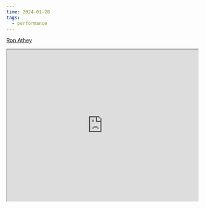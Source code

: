 ```yaml
---
time: 2024-01-28
tags:
  - performance
---
```

 [Ron Athey](https://www.ronathey.org)
<iframe src="https://www.ronathey.org" width="100%" height="400px"></iframe>
 